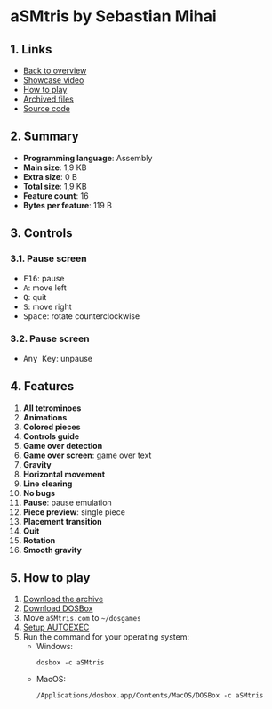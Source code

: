 # aSMtris by Sebastian Mihai

## 1. Links

- [Back to overview](../README.md)
- [Showcase video](https://youtu.be/N1HQLLhWRfA)
- [How to play](#5-how-to-play)
- [Archived files](https://github.com/nineteendo/tetris4karchive/tree/main/asmtris/archive)
- [Source code](http://sebastianmihai.com/asmtris.html)

## 2. Summary

- **Programming language**: Assembly
- **Main size**: 1,9 KB
- **Extra size**: 0 B
- **Total size**: 1,9 KB
- **Feature count**: 16
- **Bytes per feature**: 119 B

## 3. Controls

### 3.1. Pause screen

- <kbd>F16</kbd>: pause
- <kbd>A</kbd>: move left
- <kbd>Q</kbd>: quit
- <kbd>S</kbd>: move right
- <kbd>Space</kbd>: rotate counterclockwise

### 3.2. Pause screen

- <kbd>Any Key</kbd>: unpause

## 4. Features

1. **All tetrominoes**
2. **Animations**
3. **Colored pieces**
4. **Controls guide**
5. **Game over detection**
6. **Game over screen**: game over text
7. **Gravity**
8. **Horizontal movement**
9. **Line clearing**
10. **No bugs**
11. **Pause**: pause emulation
12. **Piece preview**: single piece
13. **Placement transition**
14. **Quit**
15. **Rotation**
16. **Smooth gravity**

## 5. How to play

1. [Download the archive](https://codeload.github.com/nineteendo/tetris4karchive/zip/refs/heads/main)
2. [Download DOSBox](https://sourceforge.net/projects/dosbox/files/latest/download)
3. Move `aSMtris.com` to `~/dosgames`
4. [Setup AUTOEXEC](https://dosbox.com/wiki/AUTOEXEC)
5. Run the command for your operating system:
    - Windows:
        ```shell
        dosbox -c aSMtris
        ```
    - MacOS:
        ```shell
        /Applications/dosbox.app/Contents/MacOS/DOSBox -c aSMtris
        ```